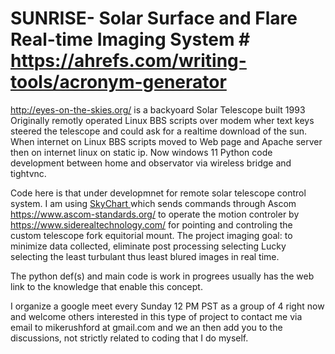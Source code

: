# SUNRISE- Solar Surface and Flare Real-time Imaging System  #  https://ahrefs.com/writing-tools/acronym-generator
http://eyes-on-the-skies.org/ is a backyoard Solar Telescope built 1993 
Originally remotly operated Linux BBS scripts over modem wher text keys steered the telescope and could ask for a realtime download of the sun.
When internet on Linux BBS scripts moved to Web page and Apache server then on internet linux on static ip.
Now windows 11 Python code development between home and observator via wireless bridge and tightvnc.

Code here is that under developmnet for remote solar telescope control system.
I am using 
[SkyChart ](https://www.ap-i.net/skychart/en/start) 
which sends commands through Ascom
https://www.ascom-standards.org/
to operate the motion controler by 
https://www.siderealtechnology.com/
for pointing and controling the custom telescope fork equitorial mount.
The project imaging goal: 
to minimize data collected, eliminate post processing selecting Lucky 
selecting the least turbulant thus least blured images in real time.

The python def(s) and main code is work in progrees 
usually has the web link to the knowledge that enable this concept.

I organize a google meet every Sunday 12 PM PST as a group of 4 right now and welcome others 
interested in this type of project to contact me via email to mikerushford at gmail.com and 
we an then add you to the discussions, not strictly related to coding that I do myself.

